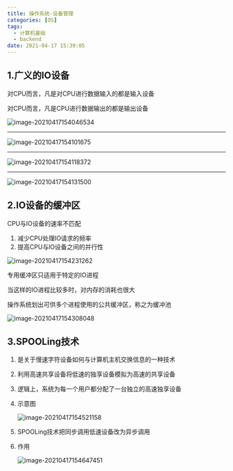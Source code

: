 ```yaml
---
title: 操作系统-设备管理
categories: [OS]
tags:
  - 计算机基础
  - backend
date: 2021-04-17 15:39:05
---
```


## 1.广义的IO设备

对CPU而言，凡是对CPU进行数据输入的都是输入设备

对CPU而言，凡是CPU进行数据输出的都是输出设备

![image-20210417154046534](https://gitee.com/cao_ziqiang/img/raw/master/20210417154046.png)

<hr/>

![image-20210417154101675](https://gitee.com/cao_ziqiang/img/raw/master/20210417154101.png)

<hr/>

![image-20210417154118372](https://gitee.com/cao_ziqiang/img/raw/master/20210417154118.png)

<hr/>

![image-20210417154131500](https://gitee.com/cao_ziqiang/img/raw/master/20210417154131.png)

## 2.IO设备的缓冲区

CPU与IO设备的速率不匹配

1. 减少CPU处理IO请求的频率
2. 提高CPU与lO设备之间的并行性

![image-20210417154231262](https://gitee.com/cao_ziqiang/img/raw/master/20210417154231.png)

专用缓冲区只适用于特定的IO进程

当这样的IO进程比较多时，对内存的消耗也很大

操作系统划出可供多个进程使用的公共缓冲区，称之为缓冲池

![image-20210417154308048](https://gitee.com/cao_ziqiang/img/raw/master/20210417154308.png)

## 3.SPOOLing技术

1. 是关于慢速字符设备如何与计算机主机交换信息的一种技术

2. 利用高速共享设备将低速的独享设备模拟为高速的共享设备

3. 逻辑上，系统为每一个用户都分配了一台独立的高速独享设备

4. 示意图

	![image-20210417154521158](https://gitee.com/cao_ziqiang/img/raw/master/20210417154521.png)

5. SPOOLing技术把同步调用低速设备改为异步调用

6. 作用

	![image-20210417154647451](https://gitee.com/cao_ziqiang/img/raw/master/20210417154647.png)

	